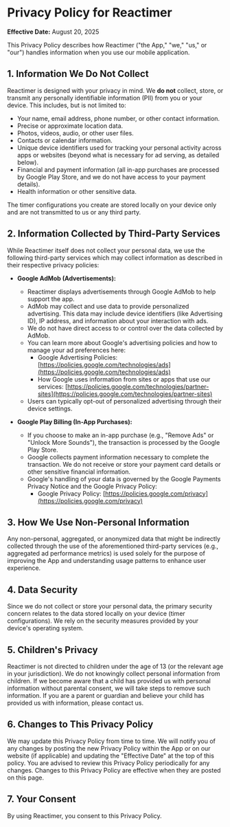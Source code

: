 # Privacy Policy for Reactimer

**Effective Date:** August 20, 2025

This Privacy Policy describes how Reactimer ("the App," "we," "us," or "our") handles information when you use our mobile application.

## 1. Information We Do Not Collect

Reactimer is designed with your privacy in mind. We **do not** collect, store, or transmit any personally identifiable information (PII) from you or your device. This includes, but is not limited to:

*   Your name, email address, phone number, or other contact information.
*   Precise or approximate location data.
*   Photos, videos, audio, or other user files.
*   Contacts or calendar information.
*   Unique device identifiers used for tracking your personal activity across apps or websites (beyond what is necessary for ad serving, as detailed below).
*   Financial and payment information (all in-app purchases are processed by Google Play Store, and we do not have access to your payment details).
*   Health information or other sensitive data.

The timer configurations you create are stored locally on your device only and are not transmitted to us or any third party.

## 2. Information Collected by Third-Party Services

While Reactimer itself does not collect your personal data, we use the following third-party services which may collect information as described in their respective privacy policies:

*   **Google AdMob (Advertisements):**
    *   Reactimer displays advertisements through Google AdMob to help support the app.
    *   AdMob may collect and use data to provide personalized advertising. This data may include device identifiers (like Advertising ID), IP address, and information about your interaction with ads.
    *   We do not have direct access to or control over the data collected by AdMob.
    *   You can learn more about Google's advertising policies and how to manage your ad preferences here:
        *   Google Advertising Policies: [https://policies.google.com/technologies/ads](https://policies.google.com/technologies/ads)
        *   How Google uses information from sites or apps that use our services: [https://policies.google.com/technologies/partner-sites](https://policies.google.com/technologies/partner-sites)
    *   Users can typically opt-out of personalized advertising through their device settings.

*   **Google Play Billing (In-App Purchases):**
    *   If you choose to make an in-app purchase (e.g., "Remove Ads" or "Unlock More Sounds"), the transaction is processed by the Google Play Store.
    *   Google collects payment information necessary to complete the transaction. We do not receive or store your payment card details or other sensitive financial information.
    *   Google's handling of your data is governed by the Google Payments Privacy Notice and the Google Privacy Policy:
        *   Google Privacy Policy: [https://policies.google.com/privacy](https://policies.google.com/privacy)

## 3. How We Use Non-Personal Information

Any non-personal, aggregated, or anonymized data that might be indirectly collected through the use of the aforementioned third-party services (e.g., aggregated ad performance metrics) is used solely for the purpose of improving the App and understanding usage patterns to enhance user experience.

## 4. Data Security

Since we do not collect or store your personal data, the primary security concern relates to the data stored locally on your device (timer configurations). We rely on the security measures provided by your device's operating system.

## 5. Children's Privacy

Reactimer is not directed to children under the age of 13 (or the relevant age in your jurisdiction). We do not knowingly collect personal information from children. If we become aware that a child has provided us with personal information without parental consent, we will take steps to remove such information. If you are a parent or guardian and believe your child has provided us with information, please contact us.

## 6. Changes to This Privacy Policy

We may update this Privacy Policy from time to time. We will notify you of any changes by posting the new Privacy Policy within the App or on our website (if applicable) and updating the "Effective Date" at the top of this policy. You are advised to review this Privacy Policy periodically for any changes. Changes to this Privacy Policy are effective when they are posted on this page.

## 7. Your Consent

By using Reactimer, you consent to this Privacy Policy.


